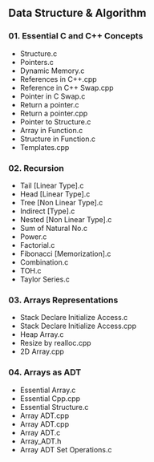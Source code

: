 ## Data Structure & Algorithm

### 01. Essential C and C++ Concepts

- Structure.c
- Pointers.c
- Dynamic Memory.c
- References in C++.cpp
- Reference in C++ Swap.cpp
- Pointer in C Swap.c
- Return a pointer.c
- Return a pointer.cpp
- Pointer to Structure.c
- Array in Function.c
- Structure in Function.c
- Templates.cpp

### 02. Recursion

- Tail [Linear Type].c
- Head [Linear Type].c
- Tree [Non Linear Type].c
- Indirect [Type].c
- Nested [Non Linear Type].c
- Sum of Natural No.c     
- Power.c
- Factorial.c
- Fibonacci [Memorization].c             
- Combination.c          
- TOH.c
- Taylor Series.c

### 03. Arrays Representations

- Stack Declare Initialize Access.c
- Stack Declare Initialize Access.cpp
- Heap Array.c
- Resize by realloc.cpp
- 2D Array.cpp

### 04. Arrays as ADT

- Essential Array.c
- Essential Cpp.cpp
- Essential Structure.c
- Array ADT.cpp
- Array ADT.cpp
- Array ADT.c
- Array_ADT.h
- Array ADT Set Operations.c
